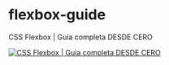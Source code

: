 # flexbox-guide

CSS Flexbox | Guía completa DESDE CERO

[![CSS Flexbox | Guía completa DESDE CERO](https://img.youtube.com/vi/b2X3sYjRAXY/0.jpg)](https://www.youtube.com/watch?v=b2X3sYjRAXY "CSS Flexbox | Guía completa DESDE CERO")
